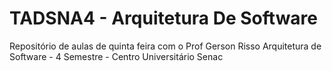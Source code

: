 # TADSNA4 - Arquitetura De Software
Repositório de aulas de quinta feira com o Prof Gerson Risso 
Arquitetura de Software - 4 Semestre - Centro Universitário Senac
